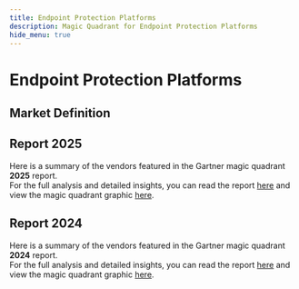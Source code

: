```yaml
---
title: Endpoint Protection Platforms
description: Magic Quadrant for Endpoint Protection Platforms
hide_menu: true
---
```


# Endpoint Protection Platforms

## Market Definition

## Report 2025

Here is a summary of the vendors featured in the Gartner magic quadrant **2025** report. <br/>For the full analysis and detailed insights, you can read the report
<a href="/docs/2025/endpoint-protection-platforms.pdf" target="_blank" rel="noopener noreferrer">here</a>
and view the magic quadrant graphic
<a href="/docs/2025/endpoint-protection-platforms.png" target="_blank" rel="noopener noreferrer">here</a>.

## Report 2024

Here is a summary of the vendors featured in the Gartner magic quadrant **2024** report. <br/>For the full analysis and detailed insights, you can read the report
<a href="/docs/2024/endpoint-protection-platforms.pdf" target="_blank" rel="noopener noreferrer">here</a>
and view the magic quadrant graphic
<a href="/docs/2024/endpoint-protection-platforms.png" target="_blank" rel="noopener noreferrer">here</a>.

